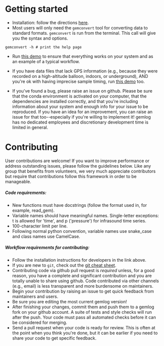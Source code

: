# Getting started
* Installation: follow the directions [here](https://github.com/ajakef/gemlog/tree/main/Installation.md).
* Most users will only need the `gemconvert` tool for converting data to standard formats. `gemconvert` is run from the terminal. This call will give you the syntax and options.
```
gemconvert -h # print the help page
```

* Run [this demo](https://github.com/ajakef/gemlog/tree/main/demo) to ensure that everything works on your system and as an example of a typical workflow.

* If you have data files that lack GPS information (e.g., because they were recorded on a high-altitude balloon, indoors, or underground), AND you're ok with having imprecise sample timing, run [this demo](https://github.com/ajakef/gemlog/tree/main/demo_missing_gps) too.

* If you've found a bug, please raise an issue on github. Please be sure that the conda environment is activated on your computer, that the dependencies are installed correctly, and that you're including information about your system and enough info for your issue to be reproduced. If you have an idea for an improvement, you can raise an issue for that too--especially if you're willing to implement it! gemlog has no dedicated employees and discretionary development time is limited in general.

# Contributing
User contributions are welcome! If you want to improve performance or address outstanding issues, please follow the guidelines below. Like any group that benefits from volunteers, we very much appreciate contributors but require that contributions follow this framework in order to be manageable.
##### Code requirements:
* New functions must have docstrings (follow the format used in, for example, read_gem).
* Variable names should have meaningful names. Single-letter exceptions: t is allowed for 'time', and p ('pressure') for infrasound time series.
* 100-character limit per line.
* Following normal python convention, variable names use snake_case and class names use CamelCase.

##### Workflow requirements for contributing:
* Follow the installation instructions for developers in the link above.
* If you are new to `git`, check out the [git cheat sheet](https://github.com/ajakef/gemlog/tree/main/git_instructions.md).
* Contributing code via github pull request is *required* unless, for a good reason, you have a complete and significant contribution and you are totally unable to share using github. Code contributed via other channels (e.g., email) is less transparent and more burdensome on maintainers.
* Begin your contribution by raising an issue to get quick feedback from maintainers and users.
* Be sure you are editing the most current gemlog version! 
* After finishing your changes, commit them and push them to a gemlog fork on your github account. A suite of tests and style checks will run after the push. Your code must pass all automated checks before it can be considered for merging.
* Send a pull request when your code is ready for review. This is often at the point when you think you're done, but it can be earlier if you need to share your code to get specific feedback.

